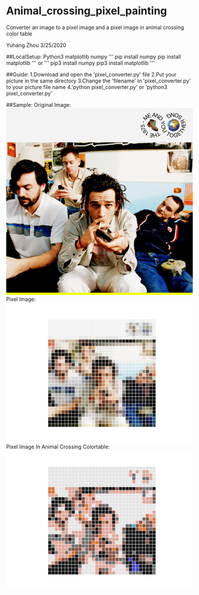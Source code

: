# Animal_crossing_pixel_painting
Converter an image to a pixel image and a pixel image in animal crossing color table

Yuhang Zhou
3/25/2020

##LocalSetup:
Python3
matplotlib
numpy
'''
pip install numpy
pip install matplotlib
'''
or
'''
pip3 install numpy
pip3 install matplotlib
'''

##Guide:
1.Download and open the 'pixel_converter.py' file
2.Put your picture in the same directory 
3.Change the 'filename' in 'pixel_converter.py' to your picture file name
4.'python pixel_converter.py' or 'python3 pixel_converter.py'

##Sample:
Original Image:
![alt text](meandyou.jpg)
Pixel Image:
![alt text](pixel_meandyou.jpg)
Pixel Image In Animal Crossing Colortable:
![alt text](animal_crossing_meandyou.jpg)
